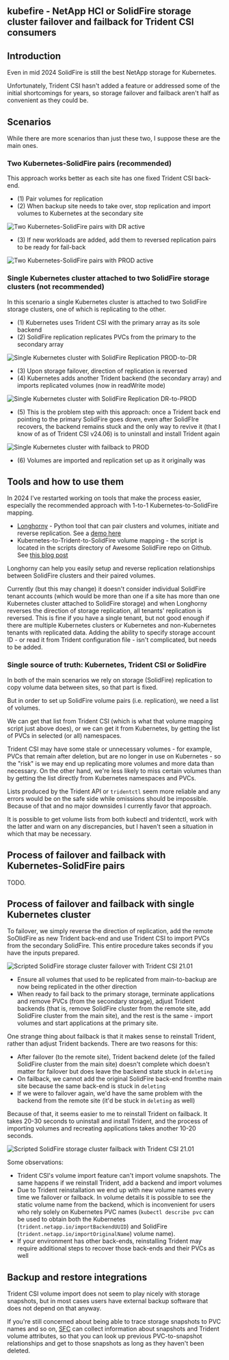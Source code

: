 ## kubefire -  NetApp HCI or SolidFire storage cluster failover and failback for Trident CSI consumers

## Introduction

Even in mid 2024 SolidFire is still the best NetApp storage for Kubernetes.

Unfortunately, Trident CSI hasn't added a feature or addressed some of the initial shortcomings for years, so storage failover and failback aren't half as convenient as they could be.

## Scenarios

While there are more scenarios than just these two, I suppose these are the main ones. 

### Two Kubernetes-SolidFire pairs (recommended)

This approach works better as each site has one fixed Trident CSI back-end.

- (1) Pair volumes for replication
- (2) When backup site needs to take over, stop replication and import volumes to Kubernetes at the secondary site

![Two Kubernetes-SolidFire pairs with DR active](images/04-Dual-K8s-Dual-SolidFire-PROD-active-DR-passive.svg)

- (3) If new workloads are added, add them to reversed replication pairs to be ready for fail-back

![Two Kubernetes-SolidFire pairs with PROD active](images/05-Dual-K8s-Dual-SolidFire-DR-active-PROD-passive.svg)

### Single Kubernetes cluster attached to two SolidFire storage clusters (not recommended)

In this scenario a single Kubernetes cluster is attached to two SolidFire storage clusters, one of which is replicating to the other.

- (1) Kubernetes uses Trident CSI with the primary array as its sole backend
- (2) SolidFire replication replicates PVCs from the primary to the secondary array

![Single Kubernetes cluster with SolidFire Replication PROD-to-DR](images/01-Single-K8s-Dual-SolidFire-PROD-active.svg)

- (3) Upon storage failover, direction of replication is reversed
- (4) Kubernetes adds another Trident backend (the secondary array) and imports replicated volumes (now in readWrite mode)

![Single Kubernetes cluster with SolidFire Replication DR-to-PROD](images/02-Single-K8s-Dual-SolidFire-DR-active.svg)

- (5) This is the problem step with this approach: once a Trident back end pointing to the primary SolidFire goes down, even after SolidFIre recovers, the backend remains stuck and the only way to revive it (that I know of as of Trident CSI v24.06) is to uninstall and install Trident again

![Single Kubernetes cluster with failback to PROD](images/03-Single-K8s-Dual-SolidFire-PROD-failback.svg)

- (6) Volumes are imported and replication set up as it originally was 

## Tools and how to use them

In 2024 I've restarted working on tools that make the process easier, especially the recommended approach with 1-to-1 Kubernetes-to-SolidFire mapping.

- [Longhorny](https://github.com/scaleoutsean/longhorny) - Python tool that can pair clusters and volumes, initiate and reverse replication. See a [demo here](https://scaleoutsean.github.io/2024/06/11/introducing-project-longhorny.html#demo)
- Kubernetes-to-Trident-to-SolidFire volume mapping - the script is located in the scripts directory of Awesome SolidFire repo on Github. See [this blog post](https://scaleoutsean.github.io/2024/06/01/pvc-volume-relationships-in-solidfire-trident-part-1.html)

Longhorny can help you easily setup and reverse replication relationships between SolidFire clusters and their paired volumes.

Currently (but this may change) it doesn't consider individual SolidFire tenant accounts (which would be more than one if a site has more than one Kubernetes cluster attached to SolidFire storage) and when Longhorny reverses the direction of storage replication, all tenants' replication is reversed. This is fine if you have a single tenant, but not good enough if there are multiple Kubernetes clusters or Kubernetes and non-Kubernetes tenants with replicated data. Adding the ability to specify storage account ID - or read it from Trident configuration file - isn't complicated, but needs to be added.

### Single source of truth: Kubernetes, Trident CSI or SolidFire

In both of the main scenarios we rely on storage (SolidFire) replication to copy volume data between sites, so that part is fixed.

But in order to set up SolidFire volume pairs (i.e. replication), we need a list of volumes.

We can get that list from Trident CSI (which is what that volume mapping script just above does), or we can get it from Kubernetes, by getting the list of PVCs in selected (or all) namespaces. 

Trident CSI may have some stale or unnecessary volumes - for example, PVCs that remain after deletion, but are no longer in use on Kubernetes - so the "risk" is we may end up replicating more volumes and more data than necessary. On the other hand, we're less likely to miss certain volumes than by getting the list directly from Kubernetes namespaces and PVCs.

Lists produced by the Trident API or `tridentctl` seem more reliable and any errors would be on the safe side while omissions should be impossible. Because of that and no major downsides I currently favor that approach. 

It is possible to get volume lists from both kubectl and tridentctl, work with the latter and warn on any discrepancies, but I haven't seen a situation in which that may be necessary.

## Process of failover and failback with Kubernetes-SolidFire pairs

TODO.

## Process of failover and failback with single Kubernetes cluster

To failover, we simply reverse the direction of replication, add the remote SoOlidFire as new Trident back-end and use Trident CSI to import PVCs from the secondary SolidFire. This entire procedure takes seconds if you have the inputs prepared.

![Scripted SolidFire storage cluster failover with Trident CSI 21.01](images/animated-solidfire-site-failover.gif)

- Ensure all volumes that used to be replicated from main-to-backup are now being replicated in the other direction
- When ready to fail back to the primary storage, terminate applications and remove PVCs (from the secondary storage), adjust Trident backends (that is, remove SolidFire cluster from the remote site, add SolidFire cluster from the main site), and the rest is the same - import volumes and start applications at the primary site.

One strange thing about failback is that it makes sense to reinstall Trident, rather than adjust Trident backends. There are two reasons for this:

- After failover (to the remote site), Trident backend delete (of the failed SolidFire cluster from the main site) doesn't complete which doesn't matter for failover but does leave the backend state stuck in `deleting`
- On failback, we cannot add the original SolidFire back-end fromthe main site because the same back-end is stuck in `deleting`
- If we were to failover again, we'd have the same problem with the backend from the remote site (it'd be stuck in `deleting` as well)

Because of that, it seems easier to me to reinstall Trident on failback. It takes 20-30 seconds to uninstall and install Trident, and the process of importing volumes and recreating applications takes another 10-20 seconds. 

![Scripted SolidFire storage cluster failback with Trident CSI 21.01](images/animated-solidfire-site-failback.gif)

Some observations:

- Trident CSI's volume import feature can't import volume snapshots. The same happens if we reinstall Trident, add a backend and import volumes
- Due to Trident reinstallation we end up with new volume names every time we failover or failback. In volume details it is possible to see the static volume name from the backend, which is inconvenient for users who rely solely on Kubernetes PVC names (`kubectl describe pvc` can be used to obtain both the Kubernetes (`trident.netapp.io/importBackendUUID`) and SolidFire (`trident.netapp.io/importOriginalName`) volume name).
- If your environment has other back-ends, reinstalling Trident may require additional steps to recover those back-ends and their PVCs as well

## Backup and restore integrations

Trident CSI volume import does not seem to play nicely with storage snapshots, but in most cases users have external backup software that does not depend on that anyway. 

If you're still concerned about being able to trace storage snapshots to PVC names and so on, [SFC](https://github.com/scaleoutsean/sfc) can collect information about snapshots and Trident volume attributes, so that you can look up previous PVC-to-snapshot relationships and get to those snapshots as long as they haven't been deleted.

